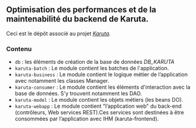 ## Optimisation des performances et de la maintenabilité du backend de Karuta.

Ceci est le dépôt associé au projet
[_Karuta_](https://github.com/karutaproject/karuta-backend).


### Contenu

-   `db` : les éléments de création de la base de données _DB_KARUTA_
-   `karuta-batch` : Le module contient les batches de l'application.
-   `karuta-business` : Le module contient le logique métier de l’application avec notamment les classes Manager.
-   `karuta-consumer` : Le module contient les éléments d'interaction avec la base de données. S'y trouvent notamment les DAO.
-   `karuta-model` : Le module contient les objets métiers (les beans DO). 
-   `karuta-webapp` : Le module contient "l’application web" du back-end (contrôleurs, Web services REST).Ces services sont destinées à être consommées par l’application avec IHM (karuta-frontend).
